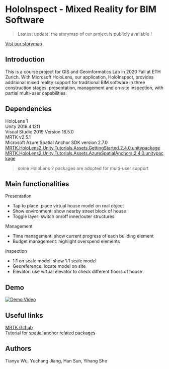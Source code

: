 # HoloInspect - Mixed Reality for BIM Software

> Lastest update: the storymap of our project is publicly available !

[Vist our storymap](https://arcg.is/1OC4D5) <br/>

## Introduction
This is a course project for GIS and Geoinformatics Lab in 2020 Fall at ETH Zurich. 
With Microsoft HoloLens, our application, HoloInspect, provides additional mixed reality support for traditional BIM software in three construction stages:
presentation, management and on-site inspection, with partial multi-user capabilities. 

## Dependencies
HoloLens 1 <br/>
Unity 2019.4.12f1 <br/>
Visual Studio 2019 Version 16.5.0 <br/>
MRTK v2.5.1 <br/>
Microsoft Azure Spatial Anchor SDK version 2.7.0 <br/>
[MRTK.HoloLens2.Unity.Tutorials.Assets.GettingStarted.2.4.0.unitypackage](https://docs.microsoft.com/en-us/windows/mixed-reality/develop/unity/tutorials/mr-learning-asa-02#importing-the-tutorial-assets) <br/>
[MRTK.HoloLens2.Unity.Tutorials.Assets.AzureSpatialAnchors.2.4.0.unitypackage](https://docs.microsoft.com/en-us/windows/mixed-reality/develop/unity/tutorials/mr-learning-asa-02#importing-the-tutorial-assets)
> some HoloLens 2 packages are adopted for multi-user support

## Main functionalities

Presentation
+ Tap to place: place virtual house model on real object
+ Show environment: show nearby street block of house
+ Toggle layer: switch on/off inner/outer structures

Management
+ Time management: show current progress of each building element
+ Budget management: highlight overspend elements

Inspection
+ 1:1 on scale model: show 1:1 scale model
+ Georeference: locate model on site
+ Elevator: use virtual elevator to check different floors of house

## Demo 

[![Demo Video](http://img.youtube.com/vi/EXrDo03un5o/0.jpg)](https://www.youtube.com/watch?app=desktop&v=EXrDo03un5o&feature=youtu.be&ab_channel=HaydenSun)

## Useful links
[MRTK Github](https://github.com/microsoft/MixedRealityToolkit-Unity) <br/>
[Tutorial for spatial anchor related packages](https://docs.microsoft.com/en-us/windows/mixed-reality/develop/unity/tutorials/mr-learning-asa-02#importing-the-tutorial-assets)

## Authors
Tianyu Wu, Yuchang Jiang, Han Sun, Yihang She


